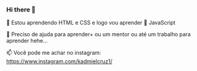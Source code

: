 ### Hi there 👋
 🌱 Estou aprendendo HTML e CSS e logo vou aprender 🧠 JavaScript
 
 🤔 Preciso de ajuda para aprender+ ou um mentor ou até um trabalho para aprender hehe...
 
📫 Você pode me achar no instagram: https://www.instagram.com/kadmielcruz1/
<!--
**kadmielCruz/kadmielCruz** is a ✨ _special_ ✨ repository because its `README.md` (this file) appears on your GitHub profile.

Here are some ideas to get you started:


